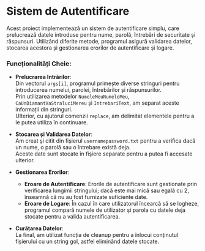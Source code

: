 # Sistem de Autentificare

Acest proiect implementează un sistem de autentificare simplu, care prelucrează datele introduse pentru nume, parolă, întrebări de securitate și răspunsuri. Utilizând diferite metode, programul asigură validarea datelor, stocarea acestora și gestionarea erorilor de autentificare și logare.

### Funcționalități Cheie:

- **Prelucrarea Intrărilor**:  
  Din vectorul `args[i]`, programul primește diverse stringuri pentru introducerea numelui, parolei, întrebărilor și răspunsurilor.  
  Prin utilizarea metodelor `NumeleMeuNumeleMeu`, `CaUnDiamantVaStraluciMereu` și `IntrebariText`, am separat aceste informații din stringuri.  
  Ulterior, cu ajutorul comenzii `replace`, am delimitat elementele pentru a le putea utiliza în continuare.

- **Stocarea și Validarea Datelor**:  
  Am creat și citit din fișierul `usernamepassword.txt` pentru a verifica dacă un nume, o parolă sau o întrebare există deja.  
  Aceste date sunt stocate în fișiere separate pentru a putea fi accesate ulterior.

- **Gestionarea Erorilor**:  
  - **Eroare de Autentificare**: Erorile de autentificare sunt gestionate prin verificarea lungimii stringului; dacă este mai mică sau egală cu 2, înseamnă că nu au fost furnizate suficiente date.  
  - **Eroare de Logare**: În cazul în care utilizatorul încearcă să se logheze, programul compară numele de utilizator și parola cu datele deja stocate pentru a valida autentificarea.

- **Curățarea Datelor**:  
  La final, am utilizat funcția de cleanup pentru a înlocui conținutul fișierului cu un string gol, astfel eliminând datele stocate.
